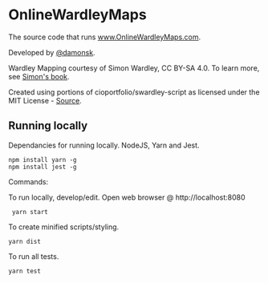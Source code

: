 # OnlineWardleyMaps

The source code that runs www.OnlineWardleyMaps.com.

Developed by  [@damonsk](https://twitter.com/damonsk).

Wardley Mapping courtesy of Simon Wardley, CC BY-SA 4.0. To learn more, see  [Simon's book](https://medium.com/wardleymaps/on-being-lost-2ef5f05eb1ec).

Created using portions of cioportfolio/swardley-script as licensed under the MIT License -  [Source](https://github.com/cioportfolio/swardley-script/).


## Running locally

Dependancies for running locally.   NodeJS, Yarn and Jest.

    npm install yarn -g
    npm install jest -g

Commands:

To run locally, develop/edit. Open web browser @ http://localhost:8080

     yarn start

To create minified scripts/styling. 

    yarn dist

To run all tests.

    yarn test

